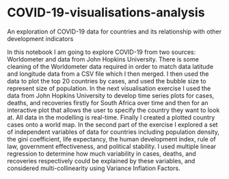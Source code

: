 # COVID-19-visualisations-analysis
An exploration of COVID-19 data for countries and its relationship with other development indicators

In this notebook I am going to explore COVID-19 from two sources: Worldometer and data from John Hopkins University. There is some cleaning of the Worldometer data required in order to match data latitude and longitude data from a CSV file which I then merged. I then used the data to plot the top 20 countries by cases, and used the bubble size to represent size of population. In the next visualisation exercise I used the data from John Hopkins University to develop time series plots for cases, deaths, and recoveries firstly for South Africa over time and then for an interactive plot that allows the user to specify the country they want to look at. All data in the modelling is real-time. Finally I created a plotted country cases onto a world map. In the second part of the exercise I explored a set of independent variables of data for countries including population density, the gini coefficient, life expectancy, the human development index, rule of law, government effectiveness, and political stability. I used multiple linear regression to determine how much variability in cases, deaths, and recoveries respectively could be explained by these variables, and considered multi-collinearity using Variance Inflation Factors.
